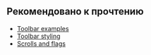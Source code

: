 ## Рекомендовано к прочтению

- [Toolbar examples](https://habrahabr.ru/post/270121/) 
- [Toolbar styling](https://guides.codepath.com/android/Using-the-App-Toolbar) 
- [Scrolls and flags](https://guides.codepath.com/android/handling-scrolls-with-coordinatorlayout)